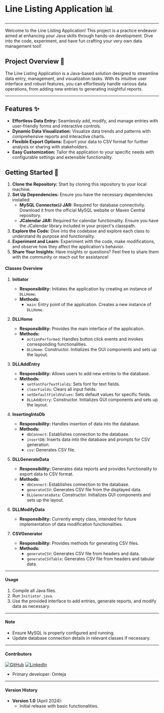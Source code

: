 <!-- 
    Author: omteja04 
    Created on: 01-04-2024 02:49:01
    Description: Line Listing Application
 -->


# Line Listing Application 📊

---

Welcome to the Line Listing Application! This project is a practice endeavor aimed at enhancing your Java skills through hands-on development. Dive into the code, experiment, and have fun crafting your very own data management tool!

## Project Overview 🚀

The Line Listing Application is a Java-based solution designed to streamline data entry, management, and visualization tasks. With its intuitive user interface and robust features, you can effortlessly handle various data operations, from adding new entries to generating insightful reports.

---

## Features ✨

- **Effortless Data Entry:** Seamlessly add, modify, and manage entries with user-friendly forms and interactive controls.
- **Dynamic Data Visualization:** Visualize data trends and patterns with comprehensive reports and interactive charts.
- **Flexible Export Options:** Export your data to CSV format for further analysis or sharing with stakeholders.
- **Easy Customization:** Tailor the application to your specific needs with configurable settings and extensible functionality.

## Getting Started 🚀

1. **Clone the Repository:** Start by cloning this repository to your local machine.
2. **Set Up Dependencies:** Ensure you have the necessary dependencies installed:
   - **MySQL Connector/J JAR:** Required for database connectivity. Download it from the official MySQL website or Maven Central repository.
   - **JCalendar JAR:** Required for calendar functionality. Ensure you have the JCalendar library included in your project's classpath.
3. **Explore the Code:** Dive into the codebase and explore each class to understand its purpose and functionality.
4. **Experiment and Learn:** Experiment with the code, make modifications, and observe how they affect the application's behavior.
5. **Share Your Insights:** Have insights or questions? Feel free to share them with the community or reach out for assistance!

#### Classes Overview

1. **Initiator**
   - **Responsibility:** Initiates the application by creating an instance of `DLLHome`.
   - **Methods:**
     - `main`: Entry point of the application. Creates a new instance of `DLLHome`.

2. **DLLHome**
   - **Responsibility:** Provides the main interface of the application.
   - **Methods:**
     - `actionPerformed`: Handles button click events and invokes corresponding functionalities.
     - `DLLHome`: Constructor. Initializes the GUI components and sets up the layout.

3. **DLLAddEntry**
   - **Responsibility:** Allows users to add new entries to the database.
   - **Methods:**
     - `setFontForTextFields`: Sets font for text fields.
     - `clearFields`: Clears all input fields.
     - `setDefaultFieldValues`: Sets default values for specific fields.
     - `DLLAddEntry`: Constructor. Initializes GUI components and sets up the layout.

4. **InsertingIntoDb**
   - **Responsibility:** Handles insertion of data into the database.
   - **Methods:**
     - `dbConnect`: Establishes connection to the database.
     - `insertDB`: Inserts data into the database and prompts for CSV generation.
     - `csv`: Generates CSV file.

5. **DLLGenerateData**
   - **Responsibility:** Generates data reports and provides functionality to export data to CSV format.
   - **Methods:**
     - `dbConnect`: Establishes connection to the database.
     - `generateCSV`: Generates CSV file from the displayed data.
     - `DLLGenerateData`: Constructor. Initializes GUI components and sets up the layout.

6. **DLLModifyData**
   - **Responsibility:** Currently empty class, intended for future implementation of data modification functionalities.

7. **CSVGenerator**
   - **Responsibility:** Provides methods for generating CSV files.
   - **Methods:**
     - `generateCSV`: Generates CSV file from headers and data.
     - `generateCSVTable`: Generates CSV file from headers and tabular data.

---

#### Usage

1. Compile all Java files.
2. Run `Initiator.java`.
3. Use the provided interface to add entries, generate reports, and modify data as necessary.

---

#### Note

- Ensure MySQL is properly configured and running.
- Update database connection details in relevant classes if necessary.

---

#### Contributors

[![GitHub](https://img.shields.io/badge/GitHub-omteja04-black?logo=github)](https://github.com/omteja04) [![LinkedIn](https://img.shields.io/badge/LinkedIn-omteja-blue?logo=linkedin)](https://www.linkedin.com/in/omteja)

- Primary developer: Omteja


---

#### Version History

- **Version 1.0** (April 2024):
  - Initial release with basic functionalities.
